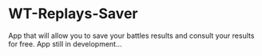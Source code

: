 # WT-Replays-Saver
App that will allow you to save your battles results and consult your results for free.
App still in development...